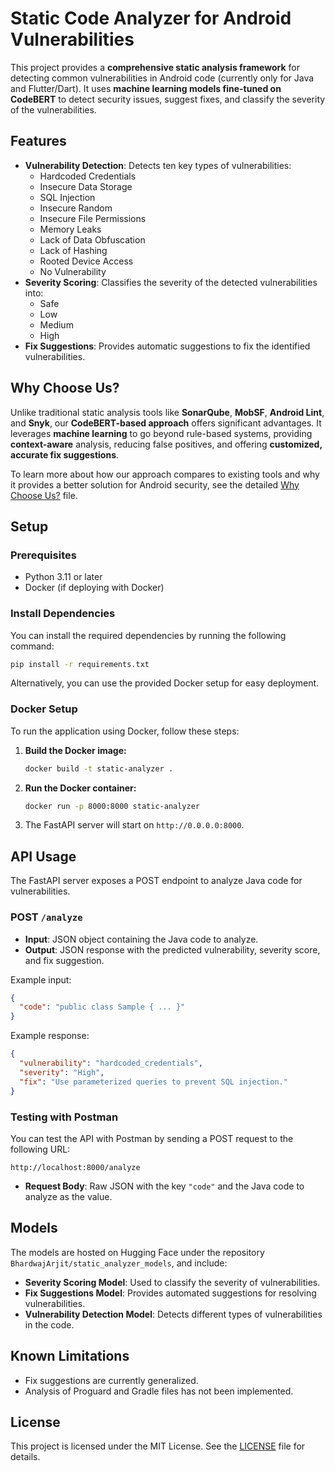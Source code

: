 # Static Code Analyzer for Android Vulnerabilities

This project provides a **comprehensive static analysis framework** for detecting common vulnerabilities in Android code (currently only for Java and Flutter/Dart). It uses **machine learning models fine-tuned on CodeBERT** to detect security issues, suggest fixes, and classify the severity of the vulnerabilities.

## Features

- **Vulnerability Detection**: Detects ten key types of vulnerabilities:
  - Hardcoded Credentials
  - Insecure Data Storage
  - SQL Injection
  - Insecure Random
  - Insecure File Permissions
  - Memory Leaks
  - Lack of Data Obfuscation
  - Lack of Hashing
  - Rooted Device Access
  - No Vulnerability
- **Severity Scoring**: Classifies the severity of the detected vulnerabilities into:
  - Safe
  - Low
  - Medium
  - High
- **Fix Suggestions**: Provides automatic suggestions to fix the identified vulnerabilities.

## Why Choose Us?

Unlike traditional static analysis tools like **SonarQube**, **MobSF**, **Android Lint**, and **Snyk**, our **CodeBERT-based approach** offers significant advantages. It leverages **machine learning** to go beyond rule-based systems, providing **context-aware** analysis, reducing false positives, and offering **customized, accurate fix suggestions**. 

To learn more about how our approach compares to existing tools and why it provides a better solution for Android security, see the detailed [Why Choose Us?](why_choose_us.md) file.

## Setup

### Prerequisites

- Python 3.11 or later
- Docker (if deploying with Docker)

### Install Dependencies

You can install the required dependencies by running the following command:

```bash
pip install -r requirements.txt
```

Alternatively, you can use the provided Docker setup for easy deployment.

### Docker Setup

To run the application using Docker, follow these steps:

1. **Build the Docker image:**

   ```bash
   docker build -t static-analyzer .
   ```

2. **Run the Docker container:**

   ```bash
   docker run -p 8000:8000 static-analyzer
   ```

3. The FastAPI server will start on `http://0.0.0.0:8000`.

## API Usage

The FastAPI server exposes a POST endpoint to analyze Java code for vulnerabilities.

### POST `/analyze`

- **Input**: JSON object containing the Java code to analyze.
- **Output**: JSON response with the predicted vulnerability, severity score, and fix suggestion.

Example input:

```json
{
  "code": "public class Sample { ... }"
}
```

Example response:

```json
{
  "vulnerability": "hardcoded_credentials",
  "severity": "High",
  "fix": "Use parameterized queries to prevent SQL injection."
}
```

### Testing with Postman

You can test the API with Postman by sending a POST request to the following URL:

```
http://localhost:8000/analyze
```

- **Request Body**: Raw JSON with the key `"code"` and the Java code to analyze as the value.

## Models

The models are hosted on Hugging Face under the repository `BhardwajArjit/static_analyzer_models`, and include:

- **Severity Scoring Model**: Used to classify the severity of vulnerabilities.
- **Fix Suggestions Model**: Provides automated suggestions for resolving vulnerabilities.
- **Vulnerability Detection Model**: Detects different types of vulnerabilities in the code.

## Known Limitations

- Fix suggestions are currently generalized.
- Analysis of Proguard and Gradle files has not been implemented.
  
## License

This project is licensed under the MIT License. See the [LICENSE](LICENSE) file for details.
